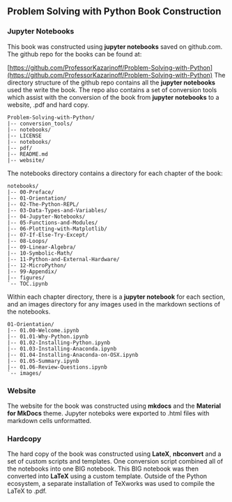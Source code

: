 
## Problem Solving with Python Book Construction
### Jupyter Notebooks
This book was constructed using **jupyter notebooks** saved on github.com. The github repo for the books can be found at:
    
[https://github.com/ProfessorKazarinoff/Problem-Solving-with-Python](https://github.com/ProfessorKazarinoff/Problem-Solving-with-Python)
The directory structure of the github repo contains all the **jupyter notebooks** used the write the book. The repo also contains a set of conversion tools which assist with the conversion of the book from **jupyter notebooks** to a website, .pdf and hard copy.
```
Problem-Solving-with-Python/
|-- conversion_tools/
|-- notebooks/
|-- LICENSE
|-- notebooks/
|-- pdf/
|-- README.md
|-- website/
```
The notebooks directory contains a directory for each chapter of the book:
```
notebooks/
|-- 00-Preface/
|-- 01-Orientation/
|-- 02-The-Python-REPL/
|-- 03-Data-Types-and-Variables/
|-- 04-Jupyter-Notebooks/
|-- 05-Functions-and-Modules/
|-- 06-Plotting-with-Matplotlib/
|-- 07-If-Else-Try-Except/
|-- 08-Loops/
|-- 09-Linear-Algebra/
|-- 10-Symbolic-Math/
|-- 11-Python-and-External-Hardware/
|-- 12-MicroPython/
|-- 99-Appendix/
|-- figures/
`-- TOC.ipynb
```
Within each chapter directory, there is a **jupyter notebook** for each section, and an images directory for any images used in the markdown sections of the notebooks.

```
01-Orientation/
|-- 01.00-Welcome.ipynb
|-- 01.01-Why-Python.ipynb
|-- 01.02-Installing-Python.ipynb
|-- 01.03-Installing-Anaconda.ipynb
|-- 01.04-Installing-Anaconda-on-OSX.ipynb
|-- 01.05-Summary.ipynb
|-- 01.06-Review-Questions.ipynb
`-- images/
```
### Website
The website for the book was constructed using **mkdocs** and the **Material for MkDocs** theme. Jupyter noteboks were exported to .html files with markdown cells unformatted. 
### Hardcopy
The hard copy of the book was constructed using **LateX**, **nbconvert** and a set of custom scripts and templates. One conversion script combined all of the notebooks into one BIG notebook.  This BIG notebook was then converted into **LaTeX** using a custom template. Outside of the Python ecosystem, a separate installation of TeXworks was used to compile the LaTeX to .pdf.
 

